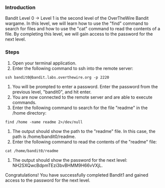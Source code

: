### Introduction

Bandit Level 0 → Level 1 is the second level of the OverTheWire Bandit wargame. In this level, we will learn how to use the "find" command to search for files and how to use the "cat" command to read the contents of a file. By completing this level, we will gain access to the password for the next level.

### Steps

1. Open your terminal application.
2. Enter the following command to ssh into the remote server:

```
ssh bandit0@bandit.labs.overthewire.org -p 2220
```

1. You will be prompted to enter a password. Enter the password from the previous level, "bandit0", and hit enter.
2. You are now connected to the remote server and are able to execute commands.
3. Enter the following command to search for the file "readme" in the /home directory:

```
find /home -name readme 2>/dev/null
```

1. The output should show the path to the "readme" file. In this case, the path is /home/bandit0/readme.
2. Enter the following command to read the contents of the "readme" file:

```
cat /home/bandit0/readme
```

1. The output should show the password for the next level: NH2SXQwcBdpmTEzi3bvBHMM9H66vVXjL.

Congratulations! You have successfully completed Bandit1 and gained access to the password for the next level.
